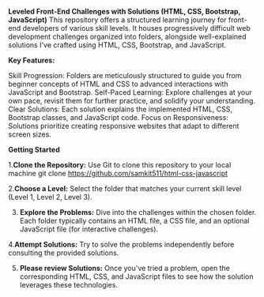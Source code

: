 **Leveled Front-End Challenges with Solutions (HTML, CSS, Bootstrap, JavaScript)**
This repository offers a structured learning journey for front-end developers of various skill levels. It houses progressively difficult web development challenges organized into folders, alongside well-explained solutions I've crafted using HTML, CSS, Bootstrap, and JavaScript.

**Key Features:**

Skill Progression: Folders are meticulously structured to guide you from beginner concepts of HTML and CSS to advanced interactions with JavaScript and Bootstrap.
Self-Paced Learning: Explore challenges at your own pace, revisit them for further practice, and solidify your understanding.
Clear Solutions: Each solution explains the implemented HTML, CSS, Bootstrap classes, and JavaScript code.
Focus on Responsiveness: Solutions prioritize creating responsive websites that adapt to different screen sizes.

**Getting Started**

1.**Clone the Repository:** Use Git to clone this repository to your local machine
git clone https://github.com/samkit511/html-css-javascript

2.**Choose a Level:** Select the folder that matches your current skill level (Level 1, Level 2, Level 3).

3. **Explore the Problems:** Dive into the challenges within the chosen folder. Each folder typically contains an HTML file, a CSS file, and an optional JavaScript file (for interactive challenges).

4.**Attempt Solutions:** Try to solve the problems independently before consulting the provided solutions.

5. **Please review Solutions:** Once you've tried a problem, open the corresponding HTML, CSS, and JavaScript files to see how the solution leverages these technologies. 
